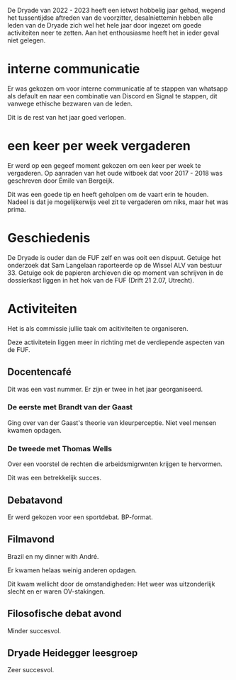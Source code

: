 De Dryade van 2022 - 2023 heeft een ietwst hobbelig jaar gehad,
wegend het tussentijdse aftreden van de voorzitter,
desalniettemin hebben alle leden van de Dryade zich wel het hele jaar door ingezet om goede activiteiten neer te zetten.
Aan het enthousiasme heeft het in ieder geval niet gelegen. 

# interne communicatie 
Er was gekozen om voor interne communicatie af te stappen van whatsapp als default en naar een combinatie van Discord en Signal te stappen, dit vanwege ethische bezwaren van de leden. 

Dit is de rest van het jaar goed verlopen. 

# een keer per week vergaderen
Er werd op een gegeef moment gekozen om een keer per week te vergaderen. Op aanraden van het oude witboek dat voor 2017 - 2018 was geschreven door Émile van Bergeijk.

Dit was een goede tip en heeft geholpen om de vaart erin te houden.
Nadeel is dat je mogelijkerwijs veel zit te vergaderen om niks, maar het was prima. 

# Geschiedenis
De Dryade is ouder dan de FUF zelf en was ooit een dispuut. 
Getuige het onderzoek dat Sam Langelaan raporteerde op de Wissel ALV van bestuur 33.
Getuige ook de papieren archieven die op moment van schrijven in de dossierkast liggen in het hok van de FUF (Drift 21 2.07, Utrecht). 

# Activiteiten
Het is als commissie jullie taak om
acitiviteiten te organiseren. 

Deze activitetein liggen meer in richting met de verdiepende aspecten van de FUF.

## Docentencafé
Dit was een vast nummer. 
Er zijn er twee in het jaar georganiseerd.

### De eerste met Brandt van der Gaast
Ging over van der Gaast's theorie van kleurperceptie. 
Niet veel mensen kwamen opdagen. 

### De tweede met Thomas Wells
Over een voorstel de rechten die arbeidsmigrwnten krijgen te hervormen. 

Dit was een betrekkelijk succes. 

## Debatavond
Er werd gekozen voor een sportdebat. BP-format. 

## Filmavond
Brazil en my dinner with André.

Er kwamen helaas weinig anderen opdagen. 

Dit kwam wellicht door de omstandigheden:
Het weer was uitzonderlijk slecht en er waren OV-stakingen.

## Filosofische debat avond
Minder succesvol. 

## Dryade Heidegger leesgroep 
Zeer succesvol. 
